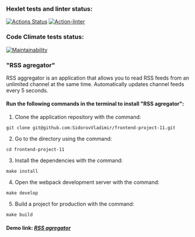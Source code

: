 ### Hexlet tests and linter status:
[![Actions Status](https://github.com/SidorovVladimir/frontend-project-11/workflows/hexlet-check/badge.svg)](https://github.com/SidorovVladimir/frontend-project-11/actions) [![Action-linter](https://github.com/SidorovVladimir/frontend-project-11/actions/workflows/action-linter.yml/badge.svg)](https://github.com/SidorovVladimir/frontend-project-11/actions/workflows/action-linter.yml)

### Code Climate tests status:
[![Maintainability](https://api.codeclimate.com/v1/badges/75a3883295a8ae616d3b/maintainability)](https://codeclimate.com/github/SidorovVladimir/frontend-project-11/maintainability)

### "RSS agregator" ###

RSS aggregator is an application that allows you to read RSS feeds from an unlimited channel at the same time. Automatically updates channel feeds every 5 seconds.

#### Run the following commands in the terminal to install "RSS agregator": ####

1. Clone the application repository with the command:

```
git clone git@github.com:SidorovVladimir/frontend-project-11.git
```
2. Go to the directory using the command:

```
cd frontend-project-11
```

3. Install the dependencies with the command:

```
make install
```
4. Open the webpack development server with the command:

```
make develop
```
5. Build a project for production with the command:

```
make build
```
#### Demo link: [*RSS agregator*](https://frontend-project-11-three-tau.vercel.app/) ####